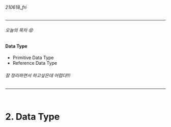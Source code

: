 ###### 210618_fri

<hr>




###### 오늘의 목차 :dizzy_face:

#### Data Type

- Primitive Data Type
- Reference Data Type

###### 잘 정리하면서 하고싶은데 어렵다!!!

<hr>

<br>


# 2. Data Type